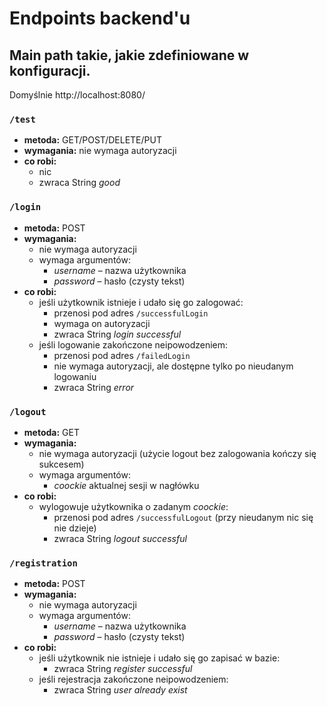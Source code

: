 # Endpoints backend'u
## Main path takie, jakie zdefiniowane w konfiguracji.
Domyślnie http://localhost:8080/
### ```/test``` 
* **metoda:** GET/POST/DELETE/PUT
* **wymagania:** nie wymaga autoryzacji
* **co robi:** 
  * nic 
  * zwraca String *good*

### ```/login``` 

* **metoda:** POST
* **wymagania:** 
  * nie wymaga autoryzacji
  * wymaga argumentów:
    * *username* – nazwa użytkownika
    * *password* – hasło (czysty tekst)
* **co robi:**
  * jeśli użytkownik istnieje i udało się go zalogować:
    * przenosi pod adres ```/successfulLogin```
    * wymaga on autoryzacji
    * zwraca String *login successful*
  * jeśli logowanie zakończone neipowodzeniem:
    * przenosi pod adres ```/failedLogin```
    * nie wymaga autoryzacji, ale dostępne tylko po nieudanym logowaniu
    * zwraca String *error*

### ```/logout```

* **metoda:** GET
* **wymagania:** 
  * nie wymaga autoryzacji (użycie logout bez zalogowania kończy się sukcesem)
  * wymaga argumentów:
    * *coockie* aktualnej sesji w nagłówku
* **co robi:**
  * wylogowuje użytkownika o zadanym *coockie*:
    * przenosi pod adres ```/successfulLogout``` (przy nieudanym nic się nie dzieje)
    * zwraca String *logout successful*

### ```/registration```

* **metoda:** POST
* **wymagania:** 
  * nie wymaga autoryzacji
  * wymaga argumentów:
    * *username* – nazwa użytkownika
    * *password* – hasło (czysty tekst)
* **co robi:**
  * jeśli użytkownik nie istnieje i udało się go zapisać w bazie:
    * zwraca String *register successful*
  * jeśli rejestracja zakończone neipowodzeniem:
    * zwraca String *user already exist*
